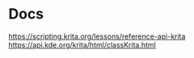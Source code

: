 # Docs

https://scripting.krita.org/lessons/reference-api-krita
https://api.kde.org/krita/html/classKrita.html
